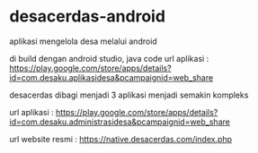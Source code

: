 # desacerdas-android
aplikasi mengelola desa melalui android

di build dengan android studio, java code
url aplikasi : https://play.google.com/store/apps/details?id=com.desaku.aplikasidesa&pcampaignid=web_share

desacerdas dibagi menjadi 3 aplikasi menjadi semakin kompleks

url aplikasi : https://play.google.com/store/apps/details?id=com.desaku.administrasidesa&pcampaignid=web_share

url website resmi : https://native.desacerdas.com/index.php
